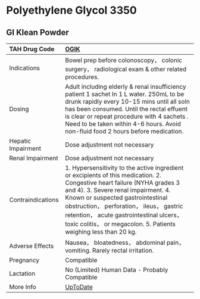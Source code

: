 # Polyethylene Glycol 3350

## GI Klean Powder

| TAH Drug Code      | [OGIK](https://www.tahsda.org.tw/drugs/hissearch.php?drug_code=OGIK)                                                                                                                                                                                                                                                                                             |
|:-------------------|:-----------------------------------------------------------------------------------------------------------------------------------------------------------------------------------------------------------------------------------------------------------------------------------------------------------------------------------------------------------------|
| Indications        | Bowel prep before colonoscopy， colonic surgery， radiological exam & other related procedures.                                                                                                                                                                                                                                                                  |
| Dosing             | Adult including elderly & renal insufficiency patient 1 sachet In 1 L water. 250mL to be drunk rapidly every 10-15 mins until all soln has been consumed. Until the rectal effuent is clear or repeat procedure with 4 sachets . Need to be taken within 4-6 hours. Avoid non-fluid food 2 hours before medication.                                              |
| Hepatic Impairment | Dose adjustment not necessary                                                                                                                                                                                                                                                                                                                                    |
| Renal Impairment   | Dose adjustment not necessary                                                                                                                                                                                                                                                                                                                                    |
| Contraindications  | 1. Hypersensitivity to the active ingredient or excipients of this medication. 2. Congestive heart failure (NYHA grades 3 and 4). 3. Severe renal impairment. 4. Known or suspected gastrointestinal obstruction， perforation， ileus， gastric retention， acute gastrointestinal ulcers， toxic colitis， or megacolon. 5. Patients weighing less than 20 kg. |
| Adverse Effects    | Nausea， bloatedness， abdominal pain， vomiting. Rarely rectal irritation.                                                                                                                                                                                                                                                                                      |
| Pregnancy          | Compatible                                                                                                                                                                                                                                                                                                                                                       |
| Lactation          | No (Limited) Human Data - Probably Compatible                                                                                                                                                                                                                                                                                                                    |
| More Info          | [UpToDate](https://www.uptodate.com/contents/polyethylene-glycol-3350-drug-information)                                                                                                                                                                                                                                                                          |

